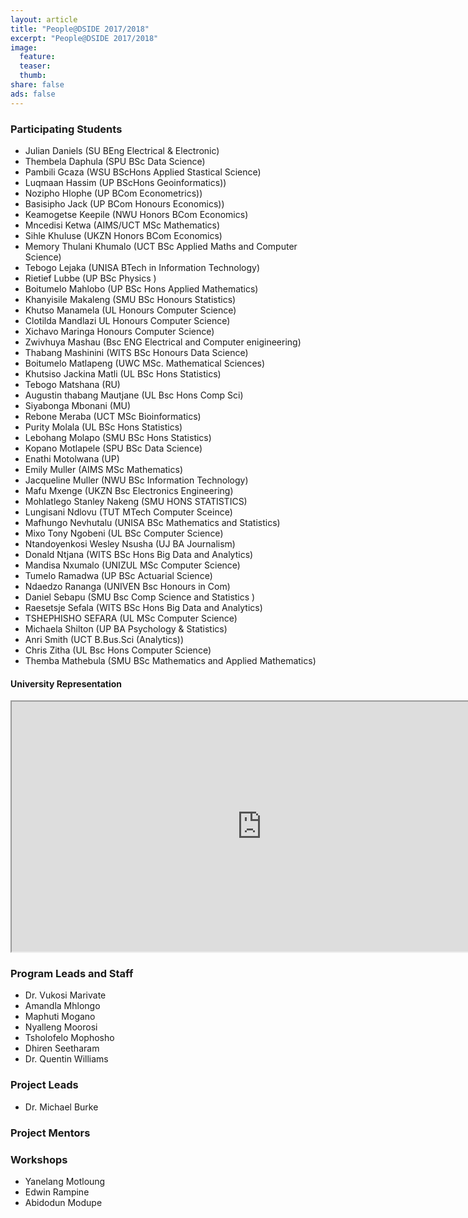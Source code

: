 ```yaml
---
layout: article
title: "People@DSIDE 2017/2018"
excerpt: "People@DSIDE 2017/2018"
image:
  feature:
  teaser:
  thumb:
share: false
ads: false
---
```


### Participating Students

* Julian Daniels (SU BEng Electrical & Electronic)
* Thembela Daphula (SPU BSc Data Science)
* Pambili Gcaza (WSU BScHons Applied Stastical Science)
* Luqmaan Hassim (UP BScHons Geoinformatics))
* Nozipho Hlophe (UP BCom Econometrics))
* Basisipho Jack (UP BCom Honours Economics))
* Keamogetse Keepile (NWU Honors BCom Economics)
* Mncedisi Ketwa (AIMS/UCT MSc Mathematics)
* Sihle Khuluse (UKZN Honors BCom Economics)
* Memory Thulani Khumalo (UCT BSc Applied Maths and Computer Science)
* Tebogo Lejaka (UNISA BTech in Information Technology)
* Rietief Lubbe (UP BSc Physics )
* Boitumelo Mahlobo (UP BSc Hons Applied Mathematics)
* Khanyisile Makaleng (SMU BSc Honours Statistics)
* Khutso Manamela (UL Honours Computer Science)
* Clotilda Mandlazi UL Honours Computer Science)
* Xichavo Maringa  Honours Computer Science)
* Zwivhuya Mashau  (Bsc ENG Electrical and Computer enigineering)
* Thabang Mashinini (WITS BSc Honours Data Science)
* Boitumelo Matlapeng (UWC MSc. Mathematical Sciences)
* Khutsiso Jackina Matli (UL BSc Hons Statistics)
* Tebogo Matshana (RU)
* Augustin thabang Mautjane (UL Bsc Hons Comp Sci)
* Siyabonga Mbonani (MU)
* Rebone Meraba (UCT MSc Bioinformatics)
* Purity Molala (UL BSc Hons Statistics)
* Lebohang  Molapo (SMU BSc Hons Statistics)
* Kopano Motlapele (SPU BSc Data Science)
* Enathi Motolwana (UP)
* Emily Muller (AIMS MSc Mathematics)
* Jacqueline  Muller (NWU BSc Information Technology)
* Mafu Mxenge (UKZN Bsc Electronics Engineering)
* Mohlatlego Stanley Nakeng (SMU HONS STATISTICS)
* Lungisani Ndlovu (TUT MTech Computer Sceince)
* Mafhungo Nevhutalu (UNISA BSc Mathematics and Statistics)
* Mixo Tony Ngobeni (UL BSc Computer Science)
* Ntandoyenkosi Wesley Nsusha (UJ BA Journalism)
* Donald Ntjana (WITS BSc Hons Big Data and Analytics)
* Mandisa Nxumalo (UNIZUL MSc Computer Science)
* Tumelo Ramadwa (UP BSc Actuarial Science)
* Ndaedzo Rananga (UNIVEN Bsc Honours in Com)
* Daniel  Sebapu (SMU Bsc Comp Science and Statistics )
* Raesetsje Sefala (WITS BSc Hons Big Data and Analytics)
* TSHEPHISHO SEFARA (UL MSc Computer Science)
* Michaela Shilton (UP BA Psychology & Statistics)
* Anri Smith (UCT B.Bus.Sci (Analytics))
* Chris Zitha (UL Bsc Hons Computer Science)
* Themba Mathebula (SMU BSc Mathematics and Applied Mathematics)


#### University Representation

<iframe src="https://docs.google.com/spreadsheets/d/e/2PACX-1vQYHAhXdDtgAhC93e5vuC81NmHw1W5pst33E99ZXiler4W5UsZUqMQuRIfrqpROZysjaBk3nZQTLglV/pubchart?oid=1095505406&amp;format=interactive"  width="800" height="400" ></iframe>

### Program Leads and Staff

* Dr. Vukosi Marivate
* Amandla Mhlongo
* Maphuti Mogano
* Nyalleng Moorosi
* Tsholofelo Mophosho
* Dhiren Seetharam
* Dr. Quentin Williams

### Project Leads

* Dr. Michael Burke


### Project Mentors


### Workshops

* Yanelang Motloung
* Edwin Rampine
* Abidodun Modupe

